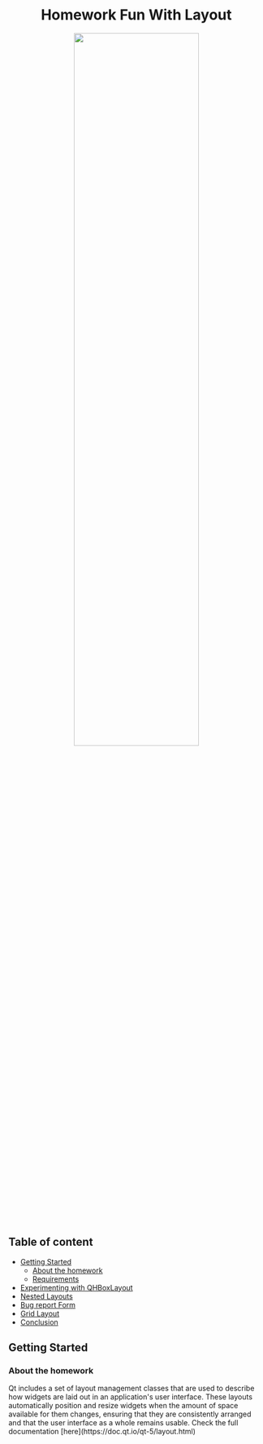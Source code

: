 <h1 align="center">Homework Fun With Layout</h1>

<p align="center">
  <img align="center" width="70%" height="60%" src="https://user-images.githubusercontent.com/72691265/140589171-2bfe87fc-c738-442e-b0d5-9f2cfecd1139.png"/>
</p>

## Table of content 
  * [Getting Started](#getting-started)
     * [About the homework](#about-the-homework)
     * [Requirements](#setup)
  * [Experimenting with QHBoxLayout](#experimenting-with-QHBoxLayout)
  * [Nested Layouts](#nested-layouts)
  * [Bug report Form](#bug-report-form)
  * [Grid Layout](#grid-layout)
  * [Conclusion](#conclusion)   
  
  ## Getting Started
  ### About the homework
  <p>
    Qt includes a set of layout management classes that are used to describe how widgets are laid out in an application's user interface. These layouts automatically position and     resize widgets when the amount of space available for them changes, ensuring that they are consistently arranged and that the user interface as a whole remains usable.
    Check the full documentation [here](https://doc.qt.io/qt-5/layout.html)
  </p>
